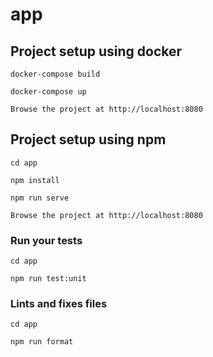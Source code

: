 # app

## Project setup using docker
```
docker-compose build

docker-compose up

Browse the project at http://localhost:8080
```


## Project setup using npm
```
cd app

npm install

npm run serve

Browse the project at http://localhost:8080
```

### Run your tests
```
cd app

npm run test:unit
```

### Lints and fixes files
```
cd app

npm run format
```

